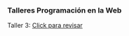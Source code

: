 ### Talleres Programación en la Web
Taller 3: <a href="https://taller3web.netlify.app/" target="_blank">Click para revisar</a>
